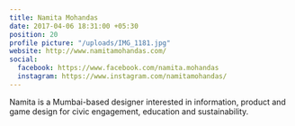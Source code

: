 ```yaml
---
title: Namita Mohandas
date: 2017-04-06 18:31:00 +05:30
position: 20
profile picture: "/uploads/IMG_1181.jpg"
website: http://www.namitamohandas.com/
social:
  facebook: https://www.facebook.com/namita.mohandas
  instagram: https://www.instagram.com/namitamohandas/
---
```


Namita is a Mumbai-based designer interested in information, product and game design for civic engagement, education and sustainability.